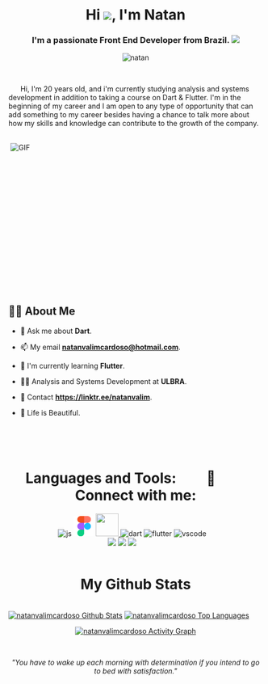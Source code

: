 <h1 align="center">Hi <img src="https://raw.githubusercontent.com/MartinHeinz/MartinHeinz/master/wave.gif" width="30px">, I'm Natan</h1>
<h3 align="center">I'm a passionate Front End Developer from Brazil. <img src="https://github.com/TheDudeThatCode/TheDudeThatCode/blob/master/Assets/Earth.gif" width="24px"></h3>
<p align="center"> <img src="https://komarev.com/ghpvc/?username=natanvalimcardoso&label=Profile%20views&color=0e75b6&style=flat" alt="natan" /> </p>

<br/>

&nbsp;&nbsp;&nbsp;&nbsp;&nbsp; Hi, I'm 20 years old, and i'm currently studying analysis and systems development in addition to taking a course on Dart & Flutter. I'm in the beginning of my career and I am open to any type of opportunity that can add something to my career besides having a chance to talk more about how my skills and knowledge can contribute to the growth of the company.


<br/>
  <img align="right" alt="GIF" src="https://github.com/abhisheknaiidu/abhisheknaiidu/blob/master/code.gif?raw=true" width="500" height="320" />
  
## 🙋‍♂️ About Me

- 💬 Ask me about **Dart**.

- 📫 My email **natanvalimcardoso@hotmail.com**.

- 🔭 I'm currently learning **Flutter**.

- 👨‍🎓 Analysis and Systems Development at **ULBRA**.

- 🌳 Contact **https://linktr.ee/natanvalim**.

- 🌿 Life is Beautiful.

<br/>
<br/>
<br/>

<h1 align="center"> Languages and Tools:&nbsp;&nbsp;&nbsp;&nbsp;&nbsp;&nbsp;&nbsp;&nbsp; 🌟 &nbsp;&nbsp;&nbsp;&nbsp;&nbsp;&nbsp;&nbsp;&nbsp; Connect with me: </h1>

<div>
  &nbsp;&nbsp;&nbsp;&nbsp;&nbsp;&nbsp;&nbsp;&nbsp;&nbsp;&nbsp;&nbsp;&nbsp;&nbsp;&nbsp;&nbsp;&nbsp;&nbsp;&nbsp;&nbsp;&nbsp;&nbsp;&nbsp;&nbsp;&nbsp;
 <img src="https://cdn.jsdelivr.net/gh/devicons/devicon/icons/javascript/javascript-original.svg" alt="js" width="40" height="40"/>
<img src="https://raw.githubusercontent.com/devicons/devicon/master/icons/figma/figma-original.svg" alt="javascript" width="40" height="40"/>
<a href="https://git-scm.com/" target="_blank"> <img src="https://img.icons8.com/color/48/000000/git.png" width="45" height="45"/> </a>
<img src="https://cdn.jsdelivr.net/gh/devicons/devicon/icons/dart/dart-original.svg" alt="dart" width="40" height="40"/>
<img src="https://cdn.jsdelivr.net/gh/devicons/devicon/icons/flutter/flutter-original.svg" alt="flutter" width="40" height="40"/>
<img src="https://cdn.jsdelivr.net/gh/devicons/devicon/icons/vscode/vscode-original.svg" alt="vscode" width="40" height="40"/> 
&nbsp;&nbsp;&nbsp;&nbsp;&nbsp;&nbsp;&nbsp;&nbsp;&nbsp;&nbsp;&nbsp;&nbsp;&nbsp;&nbsp;&nbsp;&nbsp;&nbsp;&nbsp;&nbsp;&nbsp;&nbsp;&nbsp;&nbsp;&nbsp;&nbsp;&nbsp;&nbsp;&nbsp;&nbsp;&nbsp;&nbsp;&nbsp;&nbsp;&nbsp;&nbsp;&nbsp;&nbsp;&nbsp;&nbsp;&nbsp;&nbsp;&nbsp;&nbsp;&nbsp;&nbsp;&nbsp;&nbsp;&nbsp;&nbsp;
<a href = "https://www.linkedin.com/in/natan-valim-650686208/"><img src="https://img.icons8.com/fluent/48/000000/linkedin.png"/></a>
<a href = "https://www.facebook.com/natanvalim.cardoso/"><img src="https://img.icons8.com/fluent/48/000000/facebook.png"/></a>
<a href = "https://www.instagram.com/natan_valim15/?hl=pt-br"><img src="https://img.icons8.com/fluent/48/000000/instagram-new.png"/></a>



<br/>
<br/>
  
<h1 align="center"> My Github Stats </h1>


  <br/>
    <a href="https://github.com/natanvalimcardoso/github-readme-stats"><img alt="natanvalimcardoso Github Stats" src="https://github-readme-stats.vercel.app/api?username=natanvalimcardoso&show_icons=true&count_private=true&theme=react&hide_border=true&bg_color=0D1117" /></a>
  <a href="https://github.com/natanvalimcardoso/github-readme-stats"><img alt="natanvalimcardoso Top Languages" src="https://github-readme-stats.vercel.app/api/top-langs/?username=natanvalimcardoso&langs_count=8&count_private=true&layout=compact&theme=react&hide_border=true&bg_color=0D1117" /></a>
  <p align="center">
<a href="https://github.com/natanvalimcardoso/github-readme-activity-graph"><img alt="natanvalimcardoso Activity Graph" src="https://activity-graph.herokuapp.com/graph?username=natanvalimcardoso&bg_color=0D1117&color=5BCDEC&line=5BCDEC&point=FFFFFF&hide_border=true" /></a>
</p>
  <br/>


 <p align="center"> <i>"You have to wake up each morning with determination if you intend to go to bed with satisfaction."</i> </p>
